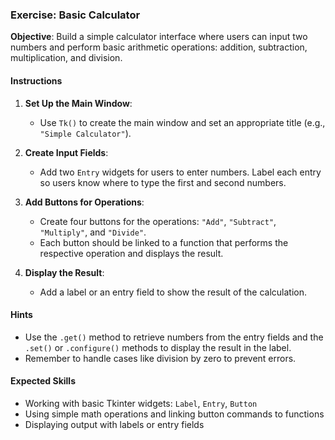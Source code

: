 ### **Exercise: Basic Calculator**

**Objective**: Build a simple calculator interface where users can input two numbers and perform basic arithmetic operations: addition, subtraction, multiplication, and division.

#### **Instructions**

1. **Set Up the Main Window**:
   - Use `Tk()` to create the main window and set an appropriate title (e.g., `"Simple Calculator"`).

2. **Create Input Fields**:
   - Add two `Entry` widgets for users to enter numbers. Label each entry so users know where to type the first and second numbers.

3. **Add Buttons for Operations**:
   - Create four buttons for the operations: `"Add"`, `"Subtract"`, `"Multiply"`, and `"Divide"`.
   - Each button should be linked to a function that performs the respective operation and displays the result.

4. **Display the Result**:
   - Add a label or an entry field to show the result of the calculation.

#### **Hints**
- Use the `.get()` method to retrieve numbers from the entry fields and the `.set()` or `.configure()` methods to display the result in the label.
- Remember to handle cases like division by zero to prevent errors.

#### **Expected Skills**
- Working with basic Tkinter widgets: `Label`, `Entry`, `Button`
- Using simple math operations and linking button commands to functions
- Displaying output with labels or entry fields
